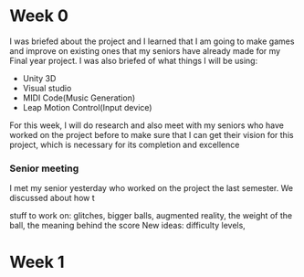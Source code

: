 # Week 0
I was briefed about the project and I learned that I am going to make games and improve on existing ones that my seniors have already made for my Final year project.
 I was also briefed of what things I will be using:
 * Unity 3D
 * Visual studio
 * MIDI Code(Music Generation)
 * Leap Motion Control(Input device)

For this week, I will do research and also meet with my seniors who have worked on the project before to make sure that I can get their vision for this project, which is necessary for its completion and excellence

### Senior meeting
I met my senior yesterday who worked on the project the last semester. We discussed about how t

stuff to work on: glitches, bigger balls, augmented reality, the weight of the ball, the meaning behind the score
New ideas: difficulty levels, 

# Week 1
<!--stackedit_data:
eyJoaXN0b3J5IjpbMTU2NDkwMTI5NCwtMTk0ODU2ODI0OCw0Nj
M5NzQ0LDU3NDkzMTU0Miw1NzE4MTUzNzddfQ==
-->